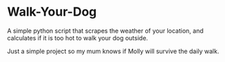 # Walk-Your-Dog
A simple python script that scrapes the weather of your location, and calculates if it is too hot to walk your dog outside.

Just a simple project so my mum knows if Molly will survive the daily walk.
